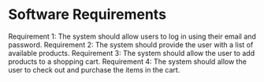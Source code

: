 # Software Requirements

Requirement 1: The system should allow users to log in using their email and password.
Requirement 2: The system should provide the user with a list of available products.
Requirement 3: The system should allow the user to add products to a shopping cart.
Requirement 4: The system should allow the user to check out and purchase the items in the cart.
